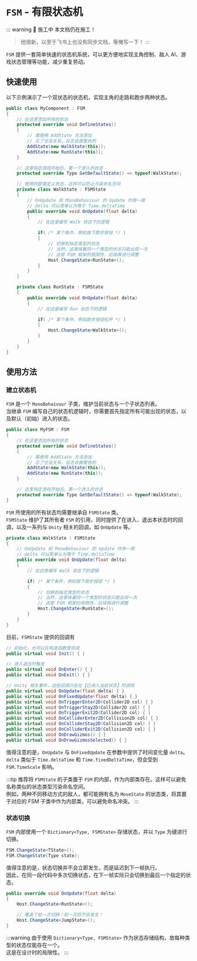 # `FSM` - 有限状态机

::: warning 🚧 施工中
本文档仍在施工！  
> 他很新，以至于飞书上也没有同步文档，等俺写一下！
:::

`FSM` 提供一套简单快速的状态机系统，可以更方便地实现主角控制、敌人 AI、游戏状态管理等功能，减少重复劳动。


## 快速使用

以下示例演示了一个双状态的状态机，实现主角的走路和跑步两种状态。

```C#
public class MyComponent : FSM 
{
    // 在这里添加所有的状态
    protected override void DefineStates()
    {
        // 需使用 AddState 方法添加
        // 忘了也没关系，日志会报警告的
        AddState(new WalkState(this));
        AddState(new RunState(this));
    }

    // 这里指定游戏开始后，第一个进入的状态
    protected override Type GetDefaultState() => typeof(WalkState);

    // 使用内部类定义状态，这样可以防止污染命名空间
    private class WalkState : FSMState
    {
        // OnUpdate 和 MonoBehaviour 的 Update 作用一致
        // delta 可以简单认为等于 Time.deltaTime
        public override void OnUpdate(float delta) 
        {
            // 在这里编写 Walk 状态下的逻辑

            if( /* 某个条件，例如按下跑步按钮 */ )
            {
                // 切换到指定类型的状态
                // 当然，这意味着同一个类型的状态只能出现一次
                // 这是 FSM 框架的局限性，后续再进行调整
                Host.ChangeState<RunState>();
            }
        }
    }

    private class RunState : FSMState
    {
        public override void OnUpdate(float delta) 
        {
            // 在这里编写 Run 状态下的逻辑

            if( /* 某个条件，例如跑步按钮松开 */ )
            {
                Host.ChangeState<WalkState>();
            }
        }
    }
}

```

## 使用方法

### 建立状态机

`FSM` 是一个 `MonoBehaivour` 子类，维护当前状态与一个子状态列表。  
当继承 `FSM` 编写自己的状态机逻辑时，你需要首先指定所有可能出现的状态，以及默认（初始）进入的状态。

```C#
public class MyFSM : FSM 
{
    // 在这里添加所有的状态
    protected override void DefineStates()
    {
        // 需使用 AddState 方法添加
        // 忘了也没关系，日志会报警告的
        AddState(new WalkState(this));
        AddState(new RunState(this));
    }

    // 这里指定游戏开始后，第一个进入的状态
    protected override Type GetDefaultState() => typeof(WalkState);
} 
```

`FSM` 所使用的所有状态均需要继承自 `FSMState` 类。  
`FSMState` 维护了其所有者 `FSM` 的引用，同时提供了在进入、退出本状态时的回调，以及一系列与 `Unity` 相关的回调，如 `OnUpdate` 等。

```C#
private class WalkState : FSMState
{
    // OnUpdate 和 MonoBehaviour 的 Update 作用一致
    // delta 可以简单认为等于 Time.deltaTime
    public override void OnUpdate(float delta) 
    {
        // 在这里编写 Walk 状态下的逻辑

        if( /* 某个条件，例如按下跑步按钮 */ )
        {
            // 切换到指定类型的状态
            // 当然，这意味着同一个类型的状态只能出现一次
            // 这是 FSM 框架的局限性，后续再进行调整
            Host.ChangeState<RunState>();
        }
    }
}
```

目前，`FSMState` 提供的回调有
```C#
// 初始化，也可以在构造函数里完成
public virtual void Init() { }

// 进入退出时触发
public virtual void OnEnter() { }
public virtual void OnExit() { }

// Unity 相关事件，这些回调只会在【已进入当前状态】时调用
public virtual void OnUpdate(float delta) { }
public virtual void OnFixedUpdate(float delta) { }
public virtual void OnTriggerEnter2D(Collider2D col) { }
public virtual void OnTriggerStay2D(Collider2D col) { }
public virtual void OnTriggerExit2D(Collider2D col) { }
public virtual void OnColliderEnter2D(Collision2D col) { }
public virtual void OnColliderStay2D(Collision2D col) { }
public virtual void OnColliderExit2D(Collision2D col) { }
public virtual void OnDrawGizmos() { }
public virtual void OnDrawGizmosSelected() { }
```

值得注意的是，`OnUpdate` 与 `OnFixedUpdate` 在参数中提供了时间变化量 `delta`。
`delta` 类似于 `Time.deltaTime` 和 `Time.fixedDeltaTime`，但会受到 `FSM.TimeScale` 影响。

:::tip 
推荐将 `FSMState` 的子类置于 `FSM` 的内部，作为内部类存在。这样可以避免名称类似的状态类型污染命名空间。  
例如，两种不同移动方式的敌人，都可能拥有名为 `MoveState` 的状态类，将其置于对应的 FSM 子类中作为内部类，可以避免命名冲突。
:::

### 状态切换

`FSM` 内部使用一个 `Dictionary<Type, FSMState>` 存储状态，并以 `Type` 为键进行切换。  

```C#
FSM.ChangeState<TState>();
FSM.ChangeState(Type state);
```

值得注意的是，状态切换并不会立即发生，而是延迟到下一帧执行。  
因此，在同一段代码中多次切换状态，在下一帧实际只会切换到最后一个指定的状态。

```C#
public override void OnUpdate(float delta) 
{
    Host.ChangeState<RunState>();

    // 覆盖了前一次切换！前一次将不会发生！
    Host.ChangeState<JumpState>();
}
```

:::warning
由于使用 `Dictionary<Type, FSMState>` 作为状态存储结构，故每种类型的状态仅能存在一个。  
这是在设计时的局限性。
:::

